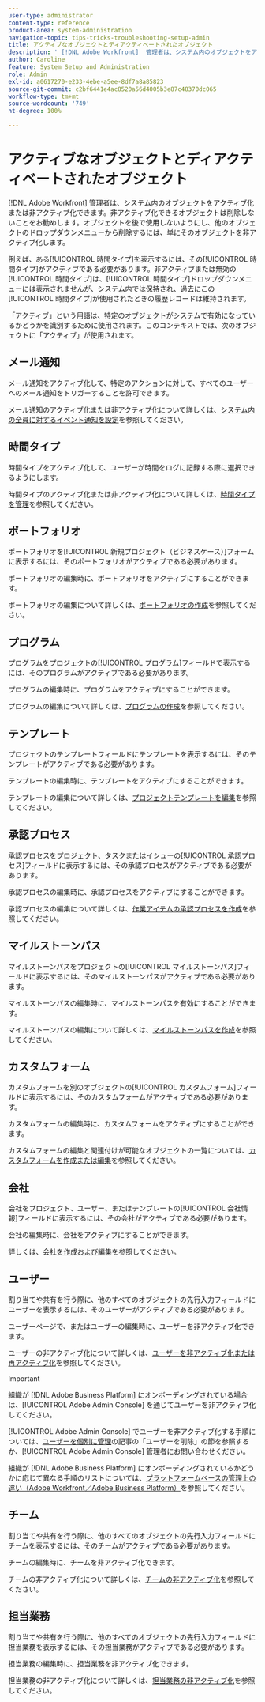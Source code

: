 ```yaml
---
user-type: administrator
content-type: reference
product-area: system-administration
navigation-topic: tips-tricks-troubleshooting-setup-admin
title: アクティブなオブジェクトとディアクティベートされたオブジェクト
description: ' [!DNL Adobe Workfront]  管理者は、システム内のオブジェクトをアクティブ化または非アクティブ化できます。非アクティブ化できるオブジェクトは削除しないことをお勧めします。オブジェクトを後で使用しないようにし、他のオブジェクトのドロップダウンメニューから削除するには、単にそのオブジェクトを非アクティブ化します。'
author: Caroline
feature: System Setup and Administration
role: Admin
exl-id: a0617270-e233-4ebe-a5ee-8df7a8a85823
source-git-commit: c2bf6441e4ac8520a56d4005b3e87c48370dc065
workflow-type: tm+mt
source-wordcount: '749'
ht-degree: 100%

---
```


# アクティブなオブジェクトとディアクティベートされたオブジェクト

[!DNL Adobe Workfront] 管理者は、システム内のオブジェクトをアクティブ化または非アクティブ化できます。非アクティブ化できるオブジェクトは削除しないことをお勧めします。オブジェクトを後で使用しないようにし、他のオブジェクトのドロップダウンメニューから削除するには、単にそのオブジェクトを非アクティブ化します。

例えば、ある[!UICONTROL 時間タイプ]を表示するには、その[!UICONTROL 時間タイプ]がアクティブである必要があります。非アクティブまたは無効の[!UICONTROL 時間タイプ]は、[!UICONTROL 時間タイプ]ドロップダウンメニューには表示されませんが、システム内では保持され、過去にこの[!UICONTROL 時間タイプ]が使用されたときの履歴レコードは維持されます。

「アクティブ」という用語は、特定のオブジェクトがシステムで有効になっているかどうかを識別するために使用されます。このコンテキストでは、次のオブジェクトに「アクティブ」が使用されます。

## メール通知

メール通知をアクティブ化して、特定のアクションに対して、すべてのユーザーへのメール通知をトリガーすることを許可できます。

メール通知のアクティブ化または非アクティブ化について詳しくは、[システム内の全員に対するイベント通知を設定](../../administration-and-setup/manage-workfront/emails/configure-event-notifications-for-everyone-in-the-system.md)を参照してください。

## 時間タイプ

時間タイプをアクティブ化して、ユーザーが時間をログに記録する際に選択できるようにします。

時間タイプのアクティブ化または非アクティブ化について詳しくは、[時間タイプを管理](../../administration-and-setup/set-up-workfront/configure-timesheets-schedules/hour-types.md)を参照してください。

## ポートフォリオ

ポートフォリオを[!UICONTROL 新規プロジェクト（ビジネスケース）]フォームに表示するには、そのポートフォリオがアクティブである必要があります。

ポートフォリオの編集時に、ポートフォリオをアクティブにすることができます。

ポートフォリオの編集について詳しくは、[ポートフォリオの作成](../../manage-work/portfolios/create-and-manage-portfolios/create-portfolios.md)を参照してください。

## プログラム

プログラムをプロジェクトの[!UICONTROL プログラム]フィールドで表示するには、そのプログラムがアクティブである必要があります。

プログラムの編集時に、プログラムをアクティブにすることができます。

プログラムの編集について詳しくは、[プログラムの作成](../../manage-work/portfolios/create-and-manage-programs/create-program.md)を参照してください。

## テンプレート

プロジェクトのテンプレートフィールドにテンプレートを表示するには、そのテンプレートがアクティブである必要があります。

テンプレートの編集時に、テンプレートをアクティブにすることができます。

テンプレートの編集について詳しくは、[プロジェクトテンプレートを編集](../../manage-work/projects/create-and-manage-templates/edit-templates.md)を参照してください。

## 承認プロセス

承認プロセスをプロジェクト、タスクまたはイシューの[!UICONTROL 承認プロセス]フィールドに表示するには、その承認プロセスがアクティブである必要があります。

承認プロセスの編集時に、承認プロセスをアクティブにすることができます。

承認プロセスの編集について詳しくは、[作業アイテムの承認プロセスを作成](../../administration-and-setup/customize-workfront/configure-approval-milestone-processes/create-approval-processes.md)を参照してください。

## マイルストーンパス

マイルストーンパスをプロジェクトの[!UICONTROL マイルストーンパス]フィールドに表示するには、そのマイルストーンパスがアクティブである必要があります。

マイルストーンパスの編集時に、マイルストーンパスを有効にすることができます。

マイルストーンパスの編集について詳しくは、[マイルストーンパスを作成](../../administration-and-setup/customize-workfront/configure-approval-milestone-processes/create-milestone-path.md)を参照してください。

## カスタムフォーム

カスタムフォームを別のオブジェクトの[!UICONTROL カスタムフォーム]フィールドに表示するには、そのカスタムフォームがアクティブである必要があります。

カスタムフォームの編集時に、カスタムフォームをアクティブにすることができます。

カスタムフォームの編集と関連付けが可能なオブジェクトの一覧については、[カスタムフォームを作成または編集](../../administration-and-setup/customize-workfront/create-manage-custom-forms/create-or-edit-a-custom-form.md)を参照してください。

## 会社

会社をプロジェクト、ユーザー、またはテンプレートの[!UICONTROL 会社情報]フィールドに表示するには、その会社がアクティブである必要があります。

会社の編集時に、会社をアクティブにすることができます。

詳しくは、[会社を作成および編集](../../administration-and-setup/set-up-workfront/organizational-setup/create-and-edit-companies.md)を参照してください。

## ユーザー

割り当てや共有を行う際に、他のすべてのオブジェクトの先行入力フィールドにユーザーを表示するには、そのユーザーがアクティブである必要があります。

ユーザーページで、またはユーザーの編集時に、ユーザーを非アクティブ化できます。

ユーザーの非アクティブ化について詳しくは、[ユーザーを非アクティブ化または再アクティブ化](../../administration-and-setup/add-users/create-and-manage-users/deactivate-a-user.md)を参照してください。

>[!IMPORTANT]
>
>組織が [!DNL Adobe Business Platform] にオンボーディングされている場合は、[!UICONTROL Adobe Admin Console] を通じてユーザーを非アクティブ化してください。
>
>[!UICONTROL Adobe Admin Console] でユーザーを非アクティブ化する手順については、[ユーザーを個別に管理](https://helpx.adobe.com/jp/enterprise/using/manage-users-individually.html)の記事の「ユーザーを削除」の節を参照するか、[!UICONTROL Adobe Admin Console] 管理者にお問い合わせください。
>
>組織が [!DNL Adobe Business Platform] にオンボーディングされているかどうかに応じて異なる手順のリストについては、[プラットフォームベースの管理上の違い（Adobe Workfront／Adobe Business Platform）](../../administration-and-setup/get-started-wf-administration/actions-in-admin-console.md)を参照してください。

## チーム

割り当てや共有を行う際に、他のすべてのオブジェクトの先行入力フィールドにチームを表示するには、そのチームがアクティブである必要があります。

チームの編集時に、チームを非アクティブ化できます。

チームの非アクティブ化について詳しくは、[チームの非アクティブ化](../../people-teams-and-groups/create-and-manage-teams/deactivate-a-team.md)を参照してください。

## 担当業務

割り当てや共有を行う際に、他のすべてのオブジェクトの先行入力フィールドに担当業務を表示するには、その担当業務がアクティブである必要があります。

担当業務の編集時に、担当業務を非アクティブ化できます。

担当業務の非アクティブ化について詳しくは、[担当業務の非アクティブ化](../../administration-and-setup/set-up-workfront/organizational-setup/deactivate-job-roles.md)を参照してください。
